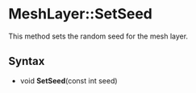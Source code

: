 # MeshLayer::SetSeed

This method sets the random seed for the mesh layer.

## Syntax

- void **SetSeed**(const int seed)
